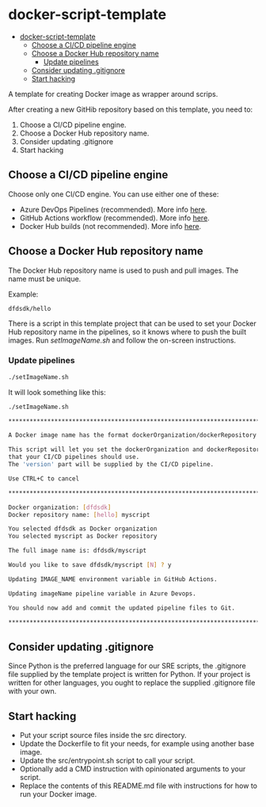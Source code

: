 # docker-script-template

- [docker-script-template](#docker-script-template)
  - [Choose a CI/CD pipeline engine](#choose-a-cicd-pipeline-engine)
  - [Choose a Docker Hub repository name](#choose-a-docker-hub-repository-name)
    - [Update pipelines](#update-pipelines)
  - [Consider updating .gitignore](#consider-updating-gitignore)
  - [Start hacking](#start-hacking)

A template for creating Docker image as wrapper around scrips.

After creating a new GitHib repository based on this template, you need to:

1. Choose a CI/CD pipeline engine.
2. Choose a Docker Hub repository name.
3. Consider updating .gitignore
4. Start hacking

## Choose a CI/CD pipeline engine

Choose only one CI/CD engine. You can use either one of these:

- Azure DevOps Pipelines (recommended). More info [here](docs/AZURE_DEVOPS.md).
- GitHub Actions workflow (recommended). More info [here](docs/GITHUB_ACTIONS.md).
- Docker Hub builds  (not recommended). More info [here](docs/DOCKER_HUB.md).

## Choose a Docker Hub repository name

The Docker Hub repository name is used to push and pull images. The name must be unique.

Example:

```text
dfdsdk/hello
```

There is a script in this template project that can be used to set your Docker Hub repository name
in the pipelines, so it knows where to push the built images. Run *setImageName.sh* and follow the on-screen instructions.

### Update pipelines

```bash
./setImageName.sh
```

It will look something like this:

```bash
./setImageName.sh

********************************************************************************

A Docker image name has the format dockerOrganization/dockerRepository:version

This script will let you set the dockerOrganization and dockerRepository names
that your CI/CD pipelines should use.
The 'version' part will be supplied by the CI/CD pipeline.

Use CTRL+C to cancel

********************************************************************************

Docker organization: [dfdsdk]
Docker repository name: [hello] myscript

You selected dfdsdk as Docker organization
You selected myscript as Docker repository

The full image name is: dfdsdk/myscript

Would you like to save dfdsdk/myscript [N] ? y

Updating IMAGE_NAME environment variable in GitHub Actions.

Updating imageName pipeline variable in Azure Devops.

You should now add and commit the updated pipeline files to Git.

********************************************************************************
```

## Consider updating .gitignore

Since Python is the preferred language for our SRE scripts, the .gitignore file supplied
by the template project is written for Python. If your project is written for other languages,
you ought to replace the supplied .gitignore file with your own.

## Start hacking

- Put your script source files inside the src directory.
- Update the Dockerfile to fit your needs, for example using another base image.
- Update the src/entrypoint.sh script to call your script.
- Optionally add a CMD instruction with opinionated arguments to your script.
- Replace the contents of this README.md file with instructions for how to run your Docker image.
